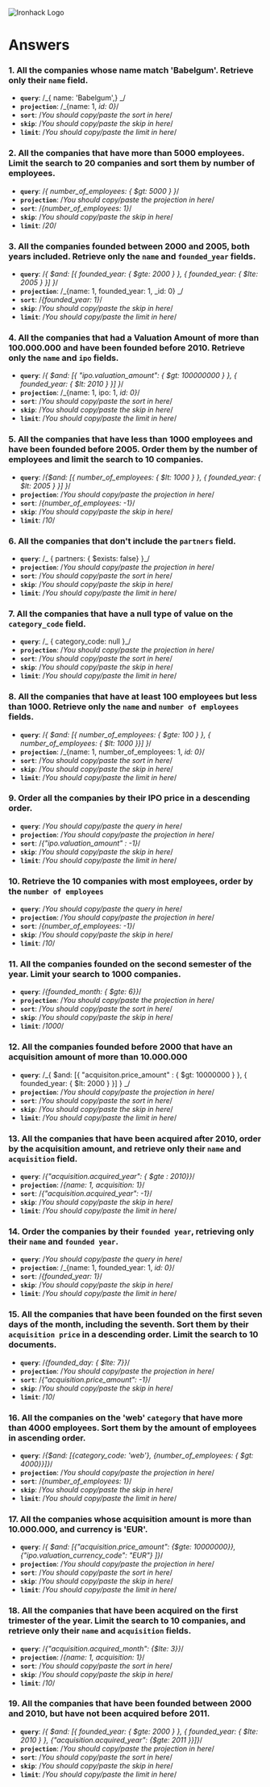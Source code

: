 ![Ironhack Logo](https://i.imgur.com/1QgrNNw.png)

# Answers

### 1. All the companies whose name match 'Babelgum'. Retrieve only their `name` field.


- **`query`**: /_{ name: 'Babelgum',} _/
- **`projection`**: /_{name: 1, _id: 0}_/
- **`sort`**: /_You should copy/paste the sort in here_/
- **`skip`**: /_You should copy/paste the skip in here_/
- **`limit`**: /_You should copy/paste the limit in here_/


### 2. All the companies that have more than 5000 employees. Limit the search to 20 companies and sort them by **number of employees**.


- **`query`**: /_{ number_of_employees: { $gt: 5000 } }_/
- **`projection`**: /_You should copy/paste the projection in here_/
- **`sort`**: /_{number_of_employees: 1}_/
- **`skip`**: /_You should copy/paste the skip in here_/
- **`limit`**: /_20_/


### 3. All the companies founded between 2000 and 2005, both years included. Retrieve only the `name` and `founded_year` fields.


- **`query`**: /_{ $and: [{ founded_year: { $gte: 2000 } }, { founded_year: { $lte: 2005 } }] }_/
- **`projection`**: /_{name: 1, founded_year: 1, _id: 0} _/
- **`sort`**: /_{founded_year: 1}_/
- **`skip`**: /_You should copy/paste the skip in here_/
- **`limit`**: /_You should copy/paste the limit in here_/


### 4. All the companies that had a Valuation Amount of more than 100.000.000 and have been founded before 2010. Retrieve only the `name` and `ipo` fields.

 
- **`query`**: /_{ $and: [{ "ipo.valuation_amount": { $gt: 100000000 } }, { founded_year: { $lt: 2010 } }] }_/
- **`projection`**: /_{name: 1, ipo: 1, _id: 0}_/
- **`sort`**: /_You should copy/paste the sort in here_/
- **`skip`**: /_You should copy/paste the skip in here_/
- **`limit`**: /_You should copy/paste the limit in here_/


### 5. All the companies that have less than 1000 employees and have been founded before 2005. Order them by the number of employees and limit the search to 10 companies.


- **`query`**: /_{$and: [{ number_of_employees: { $lt: 1000 } }, { founded_year: { $lt: 2005 } }] }_/
- **`projection`**: /_You should copy/paste the projection in here_/
- **`sort`**: /_{number_of_employees: -1}_/
- **`skip`**: /_You should copy/paste the skip in here_/
- **`limit`**: /_10_/


### 6. All the companies that don't include the `partners` field.


- **`query`**: /_ { partners: { $exists: false} }_/
- **`projection`**: /_You should copy/paste the projection in here_/
- **`sort`**: /_You should copy/paste the sort in here_/
- **`skip`**: /_You should copy/paste the skip in here_/
- **`limit`**: /_You should copy/paste the limit in here_/


### 7. All the companies that have a null type of value on the `category_code` field.


- **`query`**: /_ { category_code: null }_/
- **`projection`**: /_You should copy/paste the projection in here_/
- **`sort`**: /_You should copy/paste the sort in here_/
- **`skip`**: /_You should copy/paste the skip in here_/
- **`limit`**: /_You should copy/paste the limit in here_/


### 8. All the companies that have at least 100 employees but less than 1000. Retrieve only the `name` and `number of employees` fields.


- **`query`**: /_{ $and: [{ number_of_employees: { $gte: 100 } }, { number_of_employees: { $lt: 1000 }}] }_/
- **`projection`**: /_{name: 1, number_of_employees: 1, _id: 0}_/
- **`sort`**: /_You should copy/paste the sort in here_/
- **`skip`**: /_You should copy/paste the skip in here_/
- **`limit`**: /_You should copy/paste the limit in here_/


### 9. Order all the companies by their IPO price in a descending order.


- **`query`**: /_You should copy/paste the query in here_/
- **`projection`**: /_You should copy/paste the projection in here_/
- **`sort`**: /_{"ipo.valuation_amount" : -1}_/
- **`skip`**: /_You should copy/paste the skip in here_/
- **`limit`**: /_You should copy/paste the limit in here_/


### 10. Retrieve the 10 companies with most employees, order by the `number of employees`


- **`query`**: /_You should copy/paste the query in here_/
- **`projection`**: /_You should copy/paste the projection in here_/
- **`sort`**: /_{number_of_employees: -1}_/
- **`skip`**: /_You should copy/paste the skip in here_/
- **`limit`**: /_10_/


### 11. All the companies founded on the second semester of the year. Limit your search to 1000 companies.


- **`query`**: /_{founded_month: { $gte: 6}}_/
- **`projection`**: /_You should copy/paste the projection in here_/
- **`sort`**: /_You should copy/paste the sort in here_/
- **`skip`**: /_You should copy/paste the skip in here_/
- **`limit`**: /_1000_/


### 12. All the companies founded before 2000 that have an acquisition amount of more than 10.000.000


- **`query`**: /_{ $and: [{ "acquisiton.price_amount" : { $gt: 10000000 } }, { founded_year: { $lt: 2000 } }] } _/
- **`projection`**: /_You should copy/paste the projection in here_/
- **`sort`**: /_You should copy/paste the sort in here_/
- **`skip`**: /_You should copy/paste the skip in here_/
- **`limit`**: /_You should copy/paste the limit in here_/


### 13. All the companies that have been acquired after 2010, order by the acquisition amount, and retrieve only their `name` and `acquisition` field.


- **`query`**: /_{"acquisition.acquired_year": { $gte : 2010}}_/
- **`projection`**: /_{name: 1, acquisition: 1}_/
- **`sort`**: /_{"acquisition.acquired_year": -1}_/
- **`skip`**: /_You should copy/paste the skip in here_/
- **`limit`**: /_You should copy/paste the limit in here_/


### 14. Order the companies by their `founded year`, retrieving only their `name` and `founded year`.


- **`query`**: /_You should copy/paste the query in here_/
- **`projection`**: /_{name: 1, founded_year: 1, _id: 0}_/
- **`sort`**: /_{founded_year: 1}_/
- **`skip`**: /_You should copy/paste the skip in here_/
- **`limit`**: /_You should copy/paste the limit in here_/


### 15. All the companies that have been founded on the first seven days of the month, including the seventh. Sort them by their `acquisition price` in a descending order. Limit the search to 10 documents.


- **`query`**: /_{founded_day: { $lte: 7}}_/
- **`projection`**: /_You should copy/paste the projection in here_/
- **`sort`**: /_{"acquisition.price_amount": -1}_/
- **`skip`**: /_You should copy/paste the skip in here_/
- **`limit`**: /_10_/


### 16. All the companies on the 'web' `category` that have more than 4000 employees. Sort them by the amount of employees in ascending order.


- **`query`**: /_{$and: [{category_code: 'web'}, {number_of_employees: { $gt: 4000}}]}_/
- **`projection`**: /_You should copy/paste the projection in here_/
- **`sort`**: /_{number_of_employees: 1}_/
- **`skip`**: /_You should copy/paste the skip in here_/
- **`limit`**: /_You should copy/paste the limit in here_/


### 17. All the companies whose acquisition amount is more than 10.000.000, and currency is 'EUR'.


- **`query`**: /_{ $and: [{"acquisition.price_amount": {$gte: 10000000}},
{"ipo.valuation_currency_code": "EUR"} ]}_/
- **`projection`**: /_You should copy/paste the projection in here_/
- **`sort`**: /_You should copy/paste the sort in here_/
- **`skip`**: /_You should copy/paste the skip in here_/
- **`limit`**: /_You should copy/paste the limit in here_/


### 18. All the companies that have been acquired on the first trimester of the year. Limit the search to 10 companies, and retrieve only their `name` and `acquisition` fields.


- **`query`**: /_{"acquisition.acquired_month": {$lte: 3}}_/
- **`projection`**: /_{name: 1, acquisition: 1}_/
- **`sort`**: /_You should copy/paste the sort in here_/
- **`skip`**: /_You should copy/paste the skip in here_/
- **`limit`**: /_10_/


### 19. All the companies that have been founded between 2000 and 2010, but have not been acquired before 2011.


- **`query`**: /_{ $and: [{ founded_year: { $gte: 2000 } },
{ founded_year: { $lte: 2010 } }, {"acquisition.acquired_year": {$gte: 2011 }}]}_/
- **`projection`**: /_You should copy/paste the projection in here_/
- **`sort`**: /_You should copy/paste the sort in here_/
- **`skip`**: /_You should copy/paste the skip in here_/
- **`limit`**: /_You should copy/paste the limit in here_/
